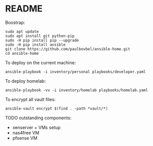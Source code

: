 # README

Boostrap:

```
sudo apt update
sudo apt install git python-pip
sudo -H pip install pip --upgrade
sudo -H pip install ansible
git clone https://github.com/paulbovbel/ansible-home.git
cd ansible-home
```

To deploy on the current machine:

`ansible-playbook -i inventory/personal playbooks/developer.yaml`

To deploy homelab:

`ansible-playbook -vv -i inventory/homelab playbooks/homelab.yaml`

To encrypt all vault files:

`ansible-vault encrypt $(find . -path *vault/*)`


TODO outstanding components:
  - xenserver + VMs setup
  - nas4free VM
  - pfsense VM
